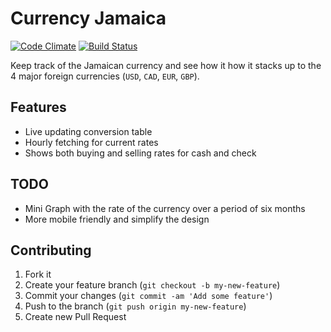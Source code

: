 # Currency Jamaica

[![Code Climate](https://codeclimate.com/github/kenrick/currencyja.png)](https://codeclimate.com/github/kenrick/currencyja)
[![Build Status](https://api.travis-ci.org/kenrick/currencyja.png)](https://travis-ci.org/kenrick/currencyja)

Keep track of the Jamaican currency and see how it how it stacks up to the 4 major foreign currencies (`USD`, `CAD`, `EUR`, `GBP`).

## Features

- Live updating conversion table
- Hourly fetching for current rates
- Shows both buying and selling rates for cash and check

## TODO

- Mini Graph with the rate of the currency over a period of six months
- More mobile friendly and simplify the design


## Contributing

1. Fork it
2. Create your feature branch (`git checkout -b my-new-feature`)
3. Commit your changes (`git commit -am 'Add some feature'`)
4. Push to the branch (`git push origin my-new-feature`)
5. Create new Pull Request
